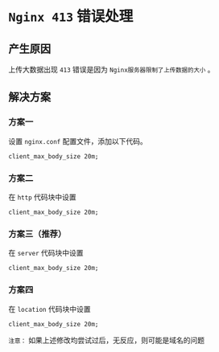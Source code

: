 # `Nginx 413` 错误处理

## 产生原因

上传大数据出现 `413` 错误是因为 `Nginx服务器限制了上传数据的大小` 。

## 解决方案

### 方案一

设置 `nginx.conf` 配置文件，添加以下代码。

```nginx
client_max_body_size 20m;
```

### 方案二

在 `http` 代码块中设置

```nginx
client_max_body_size 20m;
```

### 方案三（**推荐**）

在 `server` 代码块中设置

```nginx
client_max_body_size 20m;
```

### 方案四

在 `location` 代码块中设置

```nginx
client_max_body_size 20m;
```

`注意：` 如果上述修改均尝试过后，无反应，则可能是域名的问题
